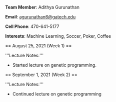 **Team Member**: Adithya Gurunathan

**Email**: agurunathan6@gatech.edu

**Cell Phone**: 470-641-5177

**Interests**: Machine Learning, Soccer, Poker, Coffee


== August 25, 2021 (Week 1) == 

'''Lecture Notes:'''
* Started lecture on genetic programming.

== September 1, 2021 (Week 2) ==

'''Lecture Notes:'''
* Continued lecture on genetic programming